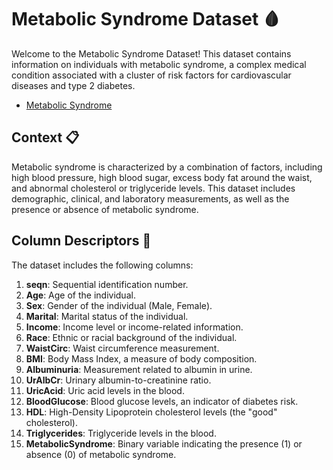 # Metabolic Syndrome Dataset 🩸

Welcome to the Metabolic Syndrome Dataset!  This dataset contains information on individuals with metabolic syndrome, a complex medical condition associated with a cluster of risk factors for cardiovascular diseases and type 2 diabetes.

- [Metabolic Syndrome](https://www.kaggle.com/datasets/antimoni/metabolic-syndrome)

## Context 📋

Metabolic syndrome is characterized by a combination of factors, including high blood pressure, high blood sugar, excess body fat around the waist, and abnormal cholesterol or triglyceride levels. This dataset includes demographic, clinical, and laboratory measurements, as well as the presence or absence of metabolic syndrome.

## Column Descriptors 📝

The dataset includes the following columns:

1. **seqn**: Sequential identification number.
2. **Age**: Age of the individual.
3. **Sex**: Gender of the individual (Male, Female).
4. **Marital**: Marital status of the individual.
5. **Income**: Income level or income-related information.
6. **Race**: Ethnic or racial background of the individual.
7. **WaistCirc**: Waist circumference measurement.
8. **BMI**: Body Mass Index, a measure of body composition.
9. **Albuminuria**: Measurement related to albumin in urine.
10. **UrAlbCr**: Urinary albumin-to-creatinine ratio.
11. **UricAcid**: Uric acid levels in the blood.
12. **BloodGlucose**: Blood glucose levels, an indicator of diabetes risk.
13. **HDL**: High-Density Lipoprotein cholesterol levels (the "good" cholesterol).
14. **Triglycerides**: Triglyceride levels in the blood.
15. **MetabolicSyndrome**: Binary variable indicating the presence (1) or absence (0) of metabolic syndrome.